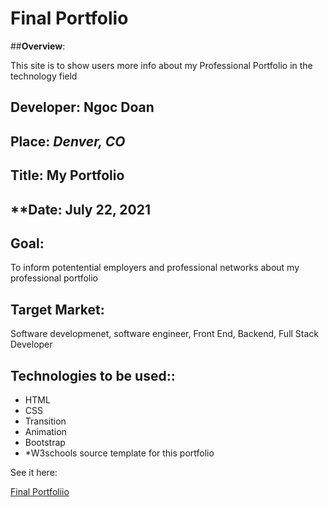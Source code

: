 # Final Portfolio 

##**Overview**:
<br>

This site is to show users more info about my Professional Portfolio in the technology field 

## **Developer**: Ngoc Doan
## **Place:** *Denver, CO*
## **Title**: My Portfolio
## **Date: July 22, 2021

## **Goal**:
To inform potentential employers and professional networks about my professional portfolio

## **Target Market**: 
Software developmenet, software engineer, Front End, Backend, Full Stack Developer

## **Technologies to be used:**:
* HTML
* CSS
* Transition
* Animation
* Bootstrap
* *W3schools source template for this portfolio


See it here: 

[Final Portfoliio ](https://ndoan24.github.io/My-Portfolio-/)
